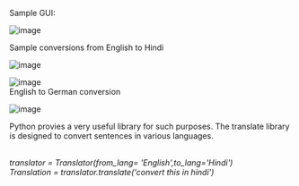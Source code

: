 Sample GUI:

![image](https://user-images.githubusercontent.com/65457437/139577632-93c4ef78-b1a1-4b2e-b8c9-1d6ea63b0574.png)

Sample conversions from English to Hindi

![image](https://user-images.githubusercontent.com/65457437/139577656-e4bce168-2fa1-48ef-b476-b255b2196ddc.png)


![image](https://user-images.githubusercontent.com/65457437/139577686-7d8925ea-170f-4a67-b0cb-2696bf86ab6a.png)
</br>
English to German conversion

![image](https://user-images.githubusercontent.com/65457437/139577738-5575820e-c47b-4af2-a3ab-0633549a0a38.png)

Python provies a very useful library for such purposes. The translate library is designed to convert sentences in various languages.
</br></br>

_translator = Translator(from_lang= 'English',to_lang='Hindi')_
</br>
_Translation = translator.translate('convert this in hindi')_
